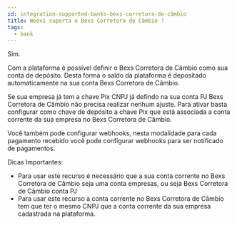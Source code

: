 ```yaml
---
id: integration-supported-banks-bexs-corretora-de-câmbio
title: Woovi suporta o Bexs Corretora de Câmbio ?
tags:
  - bank
---
```


Sim.

Com a plataforma é possível definir o Bexs Corretora de Câmbio como sua conta de depósito. Desta forma o saldo da plataforma é depositado automaticamente na sua conta Bexs Corretora de Câmbio.

Se sua empresa já tem a chave Pix CNPJ já defindo na sua conta PJ Bexs Corretora de Câmbio não precisa realizar nenhum ajuste. Para ativar basta configurar como chave de depósito a chave Pix que está associada a conta corrente da sua empresa no Bexs Corretora de Câmbio.

Você também pode configurar webhooks, nesta modalidade para cada pagamento recebido você pode configurar webhooks para ser notificado de pagamentos.

Dicas Importantes:

- Para usar este recurso é necessário que a sua conta corrente no Bexs Corretora de Câmbio seja uma conta empresas, ou seja Bexs Corretora de Câmbio conta PJ
- Para usar este recurso a conta corrente no Bexs Corretora de Câmbio tem que ter o mesmo CNPJ que a conta corrente da sua empresa cadastrada na plataforma.
